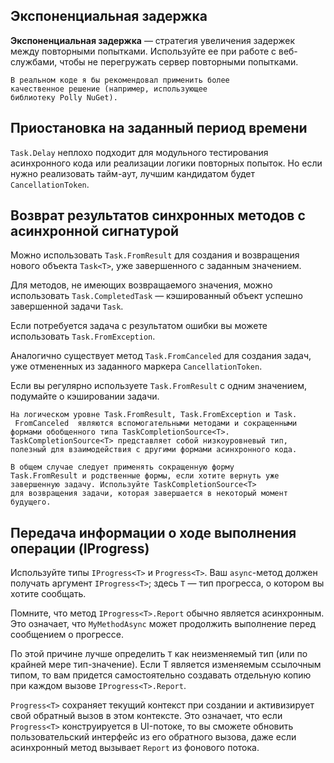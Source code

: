 ## Экспоненциальная задержка

**Экспоненциальная задержка** — стратегия 
увеличения задержек между повторными попытками.
Используйте ее при работе с веб-службами, чтобы
не перегружать сервер повторными попытками.

```
В реальном коде я бы рекомендовал применить более 
качественное решение (например, использующее 
библиотеку Polly NuGet).
```

## Приостановка на заданный период времени

`Task.Delay` неплохо подходит для модульного тестирования 
асинхронного кода или реализации логики повторных попыток.
Но если нужно реализовать тайм-аут, лучшим кандидатом
будет `CancellationToken`.

## Возврат результатов синхронных методов с асинхронной сигнатурой

Можно использовать `Task.FromResult` для создания и возвращения
нового объекта `Task<T>`, уже завершенного с заданным значением.

Для методов, не имеющих возвращаемого значения, можно 
использовать `Task.CompletedTask` — кэшированный объект
успешно завершенной задачи `Task`.

Если потребуется задача с результатом ошибки вы можете
использовать `Task.FromException`.

Аналогично существует метод `Task.FromCanceled` для создания
задач, уже отмененных из заданного маркера
`CancellationToken`.

Если вы регулярно используете `Task.FromResult` с одним 
значением, подумайте о кэшировании задачи.

```
На логическом уровне Task.FromResult, Task.FromException и Task.
 FromCanceled  являются вспомогательными методами и сокращенными
формами обобщенного типа TaskCompletionSource<T>. 
TaskCompletionSource<T> представляет собой низкоуровневый тип,
полезный для взаимодействия с другими формами асинхронного кода.
```

```
В общем случае следует применять сокращенную форму 
Task.FromResult и родственные формы, если хотите вернуть уже 
завершенную задачу. Используйте TaskCompletionSource<T> 
для возвращения задачи, которая завершается в некоторый момент
будущего.
```

## Передача информации о ходе выполнения операции (IProgress<T>)

Используйте типы `IProgress<T>` и `Progress<T>`. 
Ваш `async`-метод должен получать аргумент `IProgress<T>`;
здесь `T` — тип прогресса, о котором вы хотите сообщать.

Помните, что метод `IProgress<T>.Report` обычно является 
асинхронным. Это означает, что `MyMethodAsync` может продолжить
выполнение перед сообщением о прогрессе.

По этой причине лучше определить `T` как неизменяемый тип 
(или по крайней мере тип-значение). Если T является изменяемым
ссылочным типом, то вам придется самостоятельно создавать
отдельную копию при каждом вызове `IProgress<T>.Report`.

`Progress<T>` сохраняет текущий контекст при создании и 
активизирует свой обратный вызов в этом контексте. Это 
означает, что если `Progress<T>` конструируется в UI-потоке,
то вы сможете обновить пользовательский интерфейс из его
обратного вызова, даже если асинхронный метод вызывает 
`Report` из фонового потока.